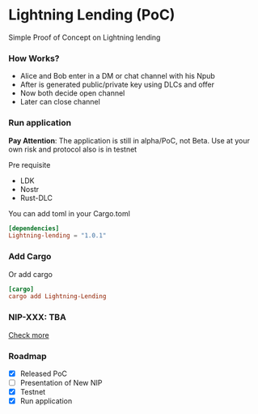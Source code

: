 # Lightning Lending (PoC)
Simple Proof of Concept on Lightning lending

### How Works?

- Alice and Bob enter in a DM or chat channel with his Npub 
- After is generated public/private key using DLCs and offer
- Now both decide open channel
- Later can close channel

### Run application

**Pay Attention**: The application is still in alpha/PoC, not Beta. Use at your own risk and protocol also is in testnet

Pre requisite

- LDK 
- Nostr
- Rust-DLC

You can add toml in your Cargo.toml

```toml
[dependencies]
Lightning-lending = "1.0.1"
```
### Add Cargo 

Or add cargo

```toml
[cargo]
cargo add Lightning-Lending
```

### NIP-XXX: TBA

[Check more](https://github.com/AreaLayer/NIP-xxx/blob/main/NIP/NIP-xxx.md)

### Roadmap

- [x] Released PoC
- [ ] Presentation of New NIP
- [x] Testnet
- [x] Run application
